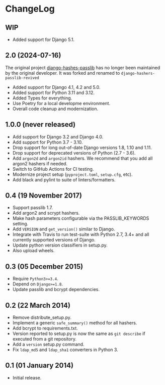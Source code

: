 # ChangeLog

## WIP

- Added support for Django 5.1.

## 2.0 (2024-07-16)

The original project [django-hashes-passlib](https://github.com/mathiasertl/django-hashers-passlib) has no longer been maintained by the original developer. It was forked and renamed to `django-hashers-passlib-revived`

- Added support for Django 4.1, 4.2 and 5.0.
- Added support for Python 3.11 and 3.12.
- Added Types for everything.
- Use Poetry for a local developme environment.
- Overall code cleanup and modernization.

## 1.0.0 (never released)

- Add support for Django 3.2 and Django 4.0.
- Add support for Python 3.7 - 3.10.
- Drop support for long out-of-date Django versions 1.8, 1.10 and 1.11.
- Drop support for deprecated versions of Python (2.7 - 3.6).
- Add `argon2d` and `argon2id` hashers. We recommend that you add all argon2 hashers if needed.
- Switch to GitHub Actions for CI testing.
- Modernize project setup (`pyproject.toml`, `setup.cfg`, etc).
- Add black and pylint to suite of linters/formatters.

## 0.4 (19 November 2017)

- Support passlib 1.7.
- Add argon2 and scrypt hashers.
- Make hash parameters configurable via the PASSLIB_KEYWORDS setting.
- Add `VERSION` and `get_version()` similar to Django.
- Integrate with Travis to run test-suite with Python 2.7, 3.4+ and all currently supported versions of
  Django.
- Update python version classifiers in setup.py.
- Also upload wheels.

## 0.3 (05 December 2015)

- Require `Python3>=3.4`.
- Depend on `Django>=1.8`.
- Update passlib and bcrypt dependencies.

## 0.2 (22 March 2014)

- Remove distribute_setup.py.
- Implement a generic `safe_summary()` method for all hashers.
- Add bcrypt to requirements.txt.
- Version reported to setup.py is now the same as `git describe` if executed
  from a git repository.
- Add a `version` setup.py command.
- Fix `ldap_md5` and `ldap_sha1` converters in Python 3.

## 0.1 (01 January 2014)

- Initial release.
